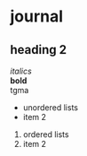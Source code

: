 # journal

## heading 2
*italics*  
**bold** <br>tgma

- unordered lists
- item 2

1. ordered lists
2. item 2

